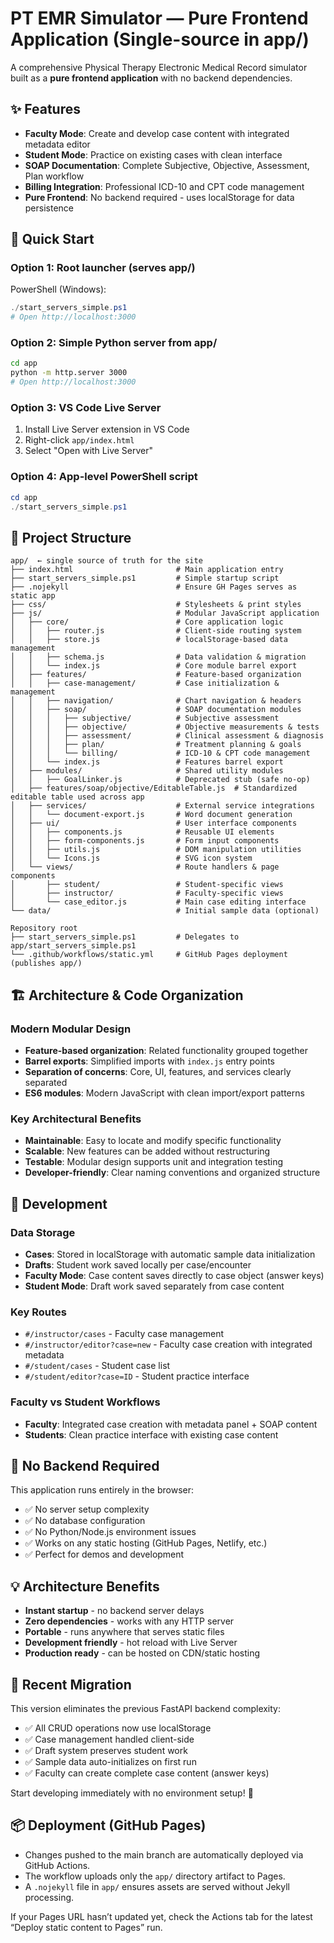 # PT EMR Simulator — Pure Frontend Application (Single-source in app/)

A comprehensive Physical Therapy Electronic Medical Record simulator built as a **pure frontend application** with no backend dependencies.

## ✨ Features

- **Faculty Mode**: Create and develop case content with integrated metadata editor
- **Student Mode**: Practice on existing cases with clean interface
- **SOAP Documentation**: Complete Subjective, Objective, Assessment, Plan workflow
- **Billing Integration**: Professional ICD-10 and CPT code management
- **Pure Frontend**: No backend required - uses localStorage for data persistence

## 🚀 Quick Start

### Option 1: Root launcher (serves app/)

PowerShell (Windows):

```powershell
./start_servers_simple.ps1
# Open http://localhost:3000
```

### Option 2: Simple Python server from app/

```bash
cd app
python -m http.server 3000
# Open http://localhost:3000
```

### Option 3: VS Code Live Server

1. Install Live Server extension in VS Code
2. Right-click `app/index.html`
3. Select "Open with Live Server"

### Option 4: App-level PowerShell script

```powershell
cd app
./start_servers_simple.ps1
```

## 📁 Project Structure

```text
app/  ← single source of truth for the site
├── index.html                       # Main application entry
├── start_servers_simple.ps1         # Simple startup script
├── .nojekyll                        # Ensure GH Pages serves as static app
├── css/                             # Stylesheets & print styles
├── js/                              # Modular JavaScript application
│   ├── core/                        # Core application logic
│   │   ├── router.js                # Client-side routing system
│   │   ├── store.js                 # localStorage-based data management
│   │   ├── schema.js                # Data validation & migration
│   │   └── index.js                 # Core module barrel export
│   ├── features/                    # Feature-based organization
│   │   ├── case-management/         # Case initialization & management
│   │   ├── navigation/              # Chart navigation & headers
│   │   ├── soap/                    # SOAP documentation modules
│   │   │   ├── subjective/          # Subjective assessment
│   │   │   ├── objective/           # Objective measurements & tests
│   │   │   ├── assessment/          # Clinical assessment & diagnosis
│   │   │   ├── plan/                # Treatment planning & goals
│   │   │   └── billing/             # ICD-10 & CPT code management
│   │   └── index.js                 # Features barrel export
│   ├── modules/                     # Shared utility modules
│   │   ├── GoalLinker.js            # Deprecated stub (safe no-op)
│   ├── features/soap/objective/EditableTable.js  # Standardized editable table used across app
│   ├── services/                    # External service integrations
│   │   └── document-export.js       # Word document generation
│   ├── ui/                          # User interface components
│   │   ├── components.js            # Reusable UI elements
│   │   ├── form-components.js       # Form input components
│   │   ├── utils.js                 # DOM manipulation utilities
│   │   └── Icons.js                 # SVG icon system
│   └── views/                       # Route handlers & page components
│       ├── student/                 # Student-specific views
│       ├── instructor/              # Faculty-specific views
│       └── case_editor.js           # Main case editing interface
└── data/                            # Initial sample data (optional)

Repository root
├── start_servers_simple.ps1         # Delegates to app/start_servers_simple.ps1
└── .github/workflows/static.yml     # GitHub Pages deployment (publishes app/)
```

## 🏗️ Architecture & Code Organization

### Modern Modular Design

- **Feature-based organization**: Related functionality grouped together
- **Barrel exports**: Simplified imports with `index.js` entry points
- **Separation of concerns**: Core, UI, features, and services clearly separated
- **ES6 modules**: Modern JavaScript with clean import/export patterns

### Key Architectural Benefits

- **Maintainable**: Easy to locate and modify specific functionality
- **Scalable**: New features can be added without restructuring
- **Testable**: Modular design supports unit and integration testing
- **Developer-friendly**: Clear naming conventions and organized structure

## 🔧 Development

### Data Storage

- **Cases**: Stored in localStorage with automatic sample data initialization
- **Drafts**: Student work saved locally per case/encounter
- **Faculty Mode**: Case content saves directly to case object (answer keys)
- **Student Mode**: Draft work saved separately from case content

### Key Routes

- `#/instructor/cases` - Faculty case management
- `#/instructor/editor?case=new` - Faculty case creation with integrated metadata
- `#/student/cases` - Student case list
- `#/student/editor?case=ID` - Student practice interface

### Faculty vs Student Workflows

- **Faculty**: Integrated case creation with metadata panel + SOAP content
- **Students**: Clean practice interface with existing case content

## 🎯 No Backend Required

This application runs entirely in the browser:

- ✅ No server setup complexity
- ✅ No database configuration
- ✅ No Python/Node.js environment issues
- ✅ Works on any static hosting (GitHub Pages, Netlify, etc.)
- ✅ Perfect for demos and development

## 💡 Architecture Benefits

- **Instant startup** - no backend server delays
- **Zero dependencies** - works with any HTTP server
- **Portable** - runs anywhere that serves static files
- **Development friendly** - hot reload with Live Server
- **Production ready** - can be hosted on CDN/static hosting

## 🔄 Recent Migration

This version eliminates the previous FastAPI backend complexity:

- ✅ All CRUD operations now use localStorage
- ✅ Case management handled client-side
- ✅ Draft system preserves student work
- ✅ Sample data auto-initializes on first run
- ✅ Faculty can create complete case content (answer keys)

Start developing immediately with no environment setup! 🎉

## 📦 Deployment (GitHub Pages)

- Changes pushed to the main branch are automatically deployed via GitHub Actions.
- The workflow uploads only the `app/` directory artifact to Pages.
- A `.nojekyll` file in `app/` ensures assets are served without Jekyll processing.

If your Pages URL hasn’t updated yet, check the Actions tab for the latest “Deploy static content to Pages” run.
